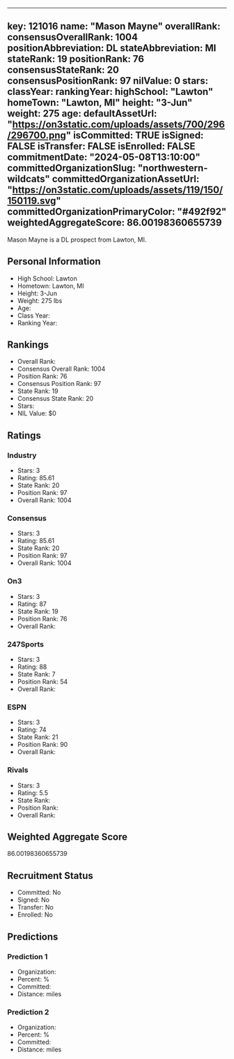 ---
  key: 121016
  name: "Mason Mayne"
  overallRank: 
  consensusOverallRank: 1004
  positionAbbreviation: DL
  stateAbbreviation: MI
  stateRank: 19
  positionRank: 76
  consensusStateRank: 20
  consensusPositionRank: 97
  nilValue: 0
  stars: 
  classYear: 
  rankingYear: 
  highSchool: "Lawton"
  homeTown: "Lawton, MI"
  height: "3-Jun"
  weight: 275
  age: 
  defaultAssetUrl: "https://on3static.com/uploads/assets/700/296/296700.png"
  isCommitted: TRUE
  isSigned: FALSE
  isTransfer: FALSE
  isEnrolled: FALSE
  commitmentDate: "2024-05-08T13:10:00"
  committedOrganizationSlug: "northwestern-wildcats"
  committedOrganizationAssetUrl: "https://on3static.com/uploads/assets/119/150/150119.svg"
  committedOrganizationPrimaryColor: "#492f92"
  weightedAggregateScore: 86.00198360655739
  ---
  
  Mason Mayne is a DL prospect from Lawton, MI.
  
  ## Personal Information
  - High School: Lawton
  - Hometown: Lawton, MI
  - Height: 3-Jun
  - Weight: 275 lbs
  - Age: 
  - Class Year: 
  - Ranking Year: 
  
  ## Rankings
  - Overall Rank: 
  - Consensus Overall Rank: 1004
  - Position Rank: 76
  - Consensus Position Rank: 97
  - State Rank: 19
  - Consensus State Rank: 20
  - Stars: 
  - NIL Value: $0
  
  ## Ratings
  
  ### Industry
  - Stars: 3
  - Rating: 85.61
  - State Rank: 20
  - Position Rank: 97
  - Overall Rank: 1004
  
  ### Consensus
  - Stars: 3
  - Rating: 85.61
  - State Rank: 20
  - Position Rank: 97
  - Overall Rank: 1004
  
  ### On3
  - Stars: 3
  - Rating: 87
  - State Rank: 19
  - Position Rank: 76
  - Overall Rank: 
  
  ### 247Sports
  - Stars: 3
  - Rating: 88
  - State Rank: 7
  - Position Rank: 54
  - Overall Rank: 
  
  ### ESPN
  - Stars: 3
  - Rating: 74
  - State Rank: 21
  - Position Rank: 90
  - Overall Rank: 
  
  ### Rivals
  - Stars: 3
  - Rating: 5.5
  - State Rank: 
  - Position Rank: 
  - Overall Rank: 
  
  ## Weighted Aggregate Score
  86.00198360655739
  
  ## Recruitment Status
  - Committed: No
  - Signed: No
  - Transfer: No
  - Enrolled: No
  
  
  
  ## Predictions
  
  ### Prediction 1
  - Organization: 
  - Percent: %
  - Committed: 
  - Distance:  miles
  
  ### Prediction 2
  - Organization: 
  - Percent: %
  - Committed: 
  - Distance:  miles
  